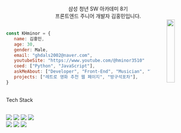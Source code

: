 <div align="center">
  삼성 청년 SW 아카데미 8기
  <br>
  프론트엔드 주니어 개발자 김홍민입니다.
  <br>
  <img align='right' src="https://media.giphy.com/media/M9gbBd9nbDrOTu1Mqx/giphy.gif" width="21%">
</div>
<br>

 ```javascript
 const KHminor = {
    name: 김홍민,
    age: 30,
    gender: Male,
    email: "ghdals2002@naver.com",
    youtubeSite: "https://www.youtube.com/@hminor3510"
    coed: ["Python", "JavaScript"],
    askMeAbout: ["Developer", "Front-End", "Musician", "Youtuber"],
    projects: ["레트로 영화 추천 웹 페이지", "방구석포차"], 
 }
 
 ```

<div>
  <br>
  Tech Stack
  <br>
  <br>
  <p> 
    <img src="https://img.shields.io/badge/Python-3776AB?style=for-the-circle&logo=Python&logoColor=white">
    <img src="https://img.shields.io/badge/JavaScript-F7DF1E?style=for-the-circle&logo=JavaScript&logoColor=white">
    <img src="https://img.shields.io/badge/HTML5-E34F26?style=for-the-circle&logo=HTML5&logoColor=white">
    <img src="https://img.shields.io/badge/CSS3-1572B6?style=for-the-circle&logo=CSS3&logoColor=white">
    <br>
    <img src="https://img.shields.io/badge/React-61DAFB?style=for-the-circle&logo=React&logoColor=white">
    <img src="https://img.shields.io/badge/Redux-764ABC?style=for-the-circle&logo=Redux&logoColor=white">
    <img src="https://img.shields.io/badge/TypeScript-3178C6?style=for-the-circle&logo=TypeScript&logoColor=white"> 
  </p>
</div>
